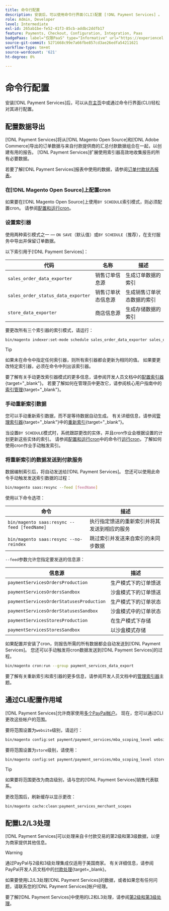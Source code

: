 ```yaml
---
title: 命令行配置
description: 安装后，可以使用命令行界面(CLI)配置 [!DNL Payment Services] 。
role: Admin, Developer
level: Intermediate
exl-id: 265ab1be-fe52-41f3-85cb-addbc2ddfb17
feature: Payments, Checkout, Configuration, Integration, Paas
badgePaas: label="仅限PaaS" type="Informative" url="https://experienceleague.adobe.com/en/docs/commerce/user-guides/product-solutions" tooltip="仅适用于云项目(Adobe管理的PaaS基础架构)和内部部署项目上的Adobe Commerce 。"
source-git-commit: 5271668c99e7a66fbe857cd3ae26edfa54211621
workflow-type: tm+mt
source-wordcount: '621'
ht-degree: 0%

---
```


# 命令行配置

安装[!DNL Payment Services]后，可以从[在主页](payments-home.md)中或通过命令行界面(CLI)轻松对其进行配置。

## 配置数据导出

[!DNL Payment Services]将从[!DNL Magento Open Source]和[!DNL Adobe Commerce]导出的订单数据与来自付款提供商的汇总付款数据组合在一起，以创建有用的报告。 [!DNL Payment Services]扩展使用索引器高效地收集报告的所有必要数据。

若要了解[!DNL Payment Services]报表中使用的数据，请参阅[订单付款状态报表](order-payment-status.md#data-used-in-the-report)。

### 在[!DNL Magento Open Source]上配置cron

如果要在[!DNL Magento Open Source]上使用`BY SCHEDULE`索引模式，则必须配置cron。 请参阅[配置和运行cron](https://experienceleague.adobe.com/en/docs/commerce-operations/configuration-guide/cli/configure-cron-jobs)。

### 设置索引器

使用两种索引模式之一 — `ON SAVE`（默认值）或`BY SCHEDULE`（推荐），在支付服务中导出并保留订单数据。

以下索引用于[!DNL Payment Services]：

| 代码 | 名称 | 描述 |
|    ---    |  ---  |  ---  |
| `sales_order_data_exporter` | 销售订单信息源 | 生成订单数据的索引 |
| `sales_order_status_data_exporter` | 销售订单状态信息源 | 生成销售订单状态数据的索引 |
| `store_data_exporter` | 商店信息源 | 生成存储数据的索引 |

要更改所有三个索引器的索引模式，请运行：

```bash
bin/magento indexer:set-mode schedule sales_order_data_exporter sales_order_status_data_exporter store_data_exporter
```

>[!TIP]
>
>如果未在命令中指定任何索引器，则所有索引器都会更新为相同的值。 如果要更改特定索引器，必须在命令中列出该索引器。

要了解有关手动更改索引器模式的更多信息，请参阅开发人员文档中的[配置索引器](https://experienceleague.adobe.com/en/docs/commerce-operations/configuration-guide/cli/manage-indexers#configure-indexers){target="_blank"}。 若要了解如何在管理员中更改它，请参阅核心用户指南中的[索引管理](https://experienceleague.adobe.com/en/docs/commerce-admin/systems/tools/index-management#change-the-index-mode){target="_blank"}。

### 手动重新索引数据

您可以手动重新索引数据，而不是等待数据自动生成。 有关详细信息，请参阅[管理索引器](https://experienceleague.adobe.com/en/docs/commerce-operations/configuration-guide/cli/manage-indexers){target="_blank"}中的[重新索引](https://experienceleague.adobe.com/en/docs/commerce-operations/configuration-guide/cli/manage-indexers#reindex){target="_blank"}。

当设置`BY SCHEDULE`模式时，系统跟踪更改的实体，并且cron作业会根据设置的计划更新这些实体的索引。 请参阅[配置和运行cron](https://experienceleague.adobe.com/en/docs/commerce-operations/configuration-guide/cli/configure-cron-jobs)中的命令行[运行cron](https://experienceleague.adobe.com/en/docs/commerce-operations/configuration-guide/cli/configure-cron-jobs#config-cli-cron-group-run)，了解如何使用cron作业手动触发索引。

### 将重新索引的数据发送到付款服务

数据编制索引后，将自动发送给[!DNL Payment Services]。 您还可以使用此命令手动触发发送索引数据的过程：

```bash
bin/magento saas:resync --feed [feedName]
```

使用以下命令选项：

| 命令 | 描述 |
|  ---  |  ---  |
| `bin/magento saas:resync --feed [feedName]` | 执行指定馈送的重新索引并将其发送到相应的服务 |
| `bin/magento saas:resync --no-reindex` | 跳过索引并发送来自索引的未同步数据 |

`--feed`参数允许您指定要发送的信息源：

| 信息源 | 描述 |
|  ---  |  ---  |
| `paymentServicesOrdersProduction` | 生产模式下的订单馈送 |
| `paymentServicesOrdersSandbox` | 沙盒模式下的订单馈送 |
| `paymentServicesOrderStatusesProduction` | 生产模式下的订单状态 |
| `paymentServicesOrderStatusesSandbox` | 沙盒模式中的订单状态 |
| `paymentServicesStoresProduction` | 在生产模式下存储 |
| `paymentServicesStoresSandbox` | 以沙盒模式存储 |

如果配置并安装了cron，则报告所需的所有数据都会自动发送到[!DNL Payment Services]。 您还可以手动触发将cron数据发送到[!DNL Payment Services]的过程。

```bash
bin/magento cron:run --group payment_services_data_export
```

要了解有关重新索引和索引器的更多信息，请参阅开发人员文档中的[管理索引器](https://experienceleague.adobe.com/en/docs/commerce-operations/configuration-guide/cli/manage-indexers)主题。

## 通过CLI配置作用域

[!DNL Payment Services]允许商家使用[多个PayPal帐户](settings.md#use-multiple-paypal-accounts)。 现在，您可以通过CLI更改这些帐户的范围。

要将范围设置为`website`级别，请运行：

```bash
bin/magento config:set payment/payment_services/mba_scoping_level website
```

要将范围设置为`store`级别，请使用：

```bash
bin/magento config:set payment/payment_services/mba_scoping_level store
```

>[!TIP]
>
> 如果要将范围更改为商店级别，请与您的[!DNL Payment Services]销售代表联系。

更改范围后，刷新缓存以显示更改：

```bash
bin/magento cache:clean:payment_services_merchant_scopes
```

## 配置L2/L3处理

[!DNL Payment Services]可以处理来自卡付款交易的第2级和第3级数据，以便为商家提供其他信息。

>[!WARNING]
>
> 通过PayPal与2级和3级处理集成仅适用于美国商家。 有关详细信息，请参阅PayPal开发人员文档中的[付款处理](https://developer.paypal.com/docs/checkout/advanced/processing/){target=_blank}。

如果要使用L2/L3处理[!DNL Payment Services]的数据，或者如果您有任何问题，请联系您的[!DNL Payment Services]帐户经理。

要了解[!DNL Payment Services]中使用的L2和L3处理，请参阅[第2级和第3级处理](levels-card-payment-transactions.md)。

